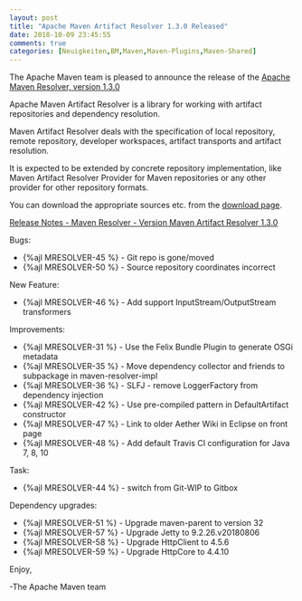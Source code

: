 ```yaml
---
layout: post
title: "Apache Maven Artifact Resolver 1.3.0 Released"
date: 2018-10-09 23:45:55
comments: true
categories: [Neuigkeiten,BM,Maven,Maven-Plugins,Maven-Shared]
---
```

The Apache Maven team is pleased to announce the release of the 
[Apache Maven Resolver, version 1.3.0](https://maven.apache.org/resolver/index.html)

Apache Maven Artifact Resolver is a library for working with artifact
repositories and dependency resolution.

Maven Artifact Resolver deals with the specification of local repository,
remote repository, developer workspaces, artifact transports and artifact
resolution.

It is expected to be extended by concrete repository implementation, like Maven
Artifact Resolver Provider for Maven repositories or any other provider for
other repository formats.


You can download the appropriate sources etc. from the [download page](https://maven.apache.org/resolver/download.cgi).

<!-- more -->

[Release Notes - Maven Resolver - Version Maven Artifact Resolver 1.3.0](https://issues.apache.org/jira/secure/ReleaseNote.jspa?projectId=12320628&version=12342803)

Bugs:

 * {%ajl MRESOLVER-45 %} - Git repo is gone/moved
 * {%ajl MRESOLVER-50 %} - Source repository coordinates incorrect

New Feature:

 * {%ajl MRESOLVER-46 %} - Add support InputStream/OutputStream transformers

Improvements:

 * {%ajl MRESOLVER-31 %} - Use the Felix Bundle Plugin to generate OSGi metadata
 * {%ajl MRESOLVER-35 %} - Move dependency collector and friends to subpackage in maven-resolver-impl
 * {%ajl MRESOLVER-36 %} - SLFJ - remove LoggerFactory from dependency injection
 * {%ajl MRESOLVER-42 %} - Use pre-compiled pattern in DefaultArtifact constructor
 * {%ajl MRESOLVER-47 %} - Link to older Aether Wiki in Eclipse on front page
 * {%ajl MRESOLVER-48 %} - Add default Travis CI configuration for Java 7, 8, 10

Task:

 * {%ajl MRESOLVER-44 %} - switch from Git-WIP to Gitbox

Dependency upgrades:

 * {%ajl MRESOLVER-51 %} - Upgrade maven-parent to version 32
 * {%ajl MRESOLVER-57 %} - Upgrade Jetty to 9.2.26.v20180806
 * {%ajl MRESOLVER-58 %} - Upgrade HttpClient to 4.5.6
 * {%ajl MRESOLVER-59 %} - Upgrade HttpCore to 4.4.10

Enjoy,

-The Apache Maven team 
